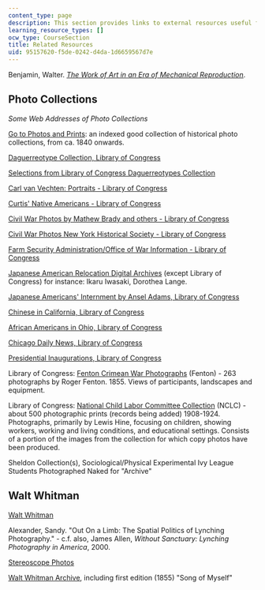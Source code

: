 ```yaml
---
content_type: page
description: This section provides links to external resources useful for the course.
learning_resource_types: []
ocw_type: CourseSection
title: Related Resources
uid: 95157620-f5de-0242-d4da-1d6659567d7e
---
```


Benjamin, Walter. _[The Work of Art in an Era of Mechanical Reproduction](http://www.marxists.org/reference/subject/philosophy/works/ge/benjamin.htm)_.

Photo Collections
-----------------

_Some Web Addresses of Photo Collections_

[Go to Photos and Prints](http://memory.loc.gov/ammem/index.html): an indexed good collection of historical photo collections, from ca. 1840 onwards.

[Daguerreotype Collection, Library of Congress](http://memory.loc.gov/ammem/daghtml/daghome.html)

[Selections from Library of Congress Daguerreotypes Collection](http://memory.loc.gov/ammem/daghtml/dagpres.html)

[Carl van Vechten: Portraits - Library of Congress](http://memory.loc.gov/ammem/collections/vanvechten/index.html)

[Curtis' Native Americans - Library of Congress](http://memory.loc.gov/ammem/award98/ienhtml/curthome.html)

[Civil War Photos by Mathew Brady and others - Library of Congress](http://memory.loc.gov/ammem/cwphtml/cwphome.html)

[Civil War Photos New York Historical Society - Library of Congress](http://memory.loc.gov/ammem/ndlpcoop/nhihtml/cwnyhshome.html)

[Farm Security Administration/Office of War Information - Library of Congress](http://memory.loc.gov/ammem/fsowhome.html)

[Japanese American Relocation Digital Archives](http://jarda.cdlib.org/) (except Library of Congress) for instance: Ikaru Iwasaki, Dorothea Lange.

[Japanese Americans' Internment by Ansel Adams, Library of Congress](http://memory.loc.gov/ammem/aamhtml/aamhome.html)

[Chinese in California, Library of Congress](http://memory.loc.gov/ammem/award99/cubhtml/cichome.html)

[African Americans in Ohio, Library of Congress](http://memory.loc.gov/ammem/award97/ohshtml/aaeohome.html)

[Chicago Daily News, Library of Congress](http://memory.loc.gov/ammem/ndlpcoop/ichihtml/cdnhome.html)

[Presidential Inaugurations, Library of Congress](http://memory.loc.gov/ammem/pihtml/pihome.html)

Library of Congress: [Fenton Crimean War Photographs](http://www.loc.gov/rr/print/coll/251_fen_ima.html) (Fenton) - 263 photographs by Roger Fenton. 1855. Views of participants, landscapes and equipment.

Library of Congress: [National Child Labor Committee Collection](http://www.loc.gov/rr/print/coll/207-b.html) (NCLC) - about 500 photographic prints (records being added) 1908-1924. Photographs, primarily by Lewis Hine, focusing on children, showing workers, working and living conditions, and educational settings. Consists of a portion of the images from the collection for which copy photos have been produced.

Sheldon Collection(s), Sociological/Physical Experimental Ivy League Students Photographed Naked for "Archive"

Walt Whitman
------------

[Walt Whitman](http://www.whitmanarchive.org/gallery/)

Alexander, Sandy. "Out On a Limb: The Spatial Politics of Lynching Photography." - c.f. also, James Allen, _Without Sanctuary: Lynching Photography in America_, 2000.

[Stereoscope Photos](http://memory.loc.gov/ammem/award97/nyplhtml/dennhome.html)

[Walt Whitman Archive](http://www.whitmanarchive.org/), including first edition (1855) "Song of Myself"